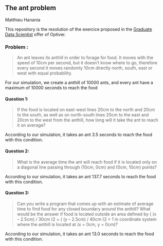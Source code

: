 ## The ant problem

Matthieu Hanania

This repository is the resolution of the exercice proposed in the [Graduate Data Scientist](https://optiver.com/working-at-optiver/career-opportunities/6902907002/) offer of Optiver.

### Problem :

> An ant leaves its anthill in order to forage for food. It moves with the speed of 10cm per second, but it doesn’t know where to go, therefore every second it moves randomly 10cm directly north, south, east or west with equal probability.

For our simulation, we create a anthill of 10000 ants, and every ant have a maximum of 10000 seconds to reach the food

#### __Question 1:__

> If the food is located on east-west lines 20cm to the north and 20cm to the south, as well as on north-south lines 20cm to the east and 20cm to the west from the anthill, how long will it take the ant to reach it on average?

According to our simulation, it takes an ant 3.5 seconds to reach the food with this condition.

#### __Question 2:__

> What is the average time the ant will reach food if it is located only on a diagonal line passing through (10cm, 0cm) and (0cm, 10cm) points?

According to our simulation, it takes an ant 137.7 seconds to reach the food with this condition.


#### __Question 3:__

> Can you write a program that comes up with an estimate of average time to find food for any closed boundary around the anthill? What would be the answer if food is located outside an area defined by ( (x – 2.5cm) / 30cm )2 + ( (y – 2.5cm) / 40cm )2 < 1 in coordinate system where the anthill is located at (x = 0cm, y = 0cm)?

According to our simulation, it takes an ant 13.0 seconds to reach the food with this condition.


